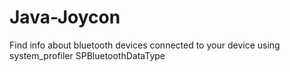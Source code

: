 # Java-Joycon

Find info about bluetooth devices connected to your device using system_profiler SPBluetoothDataType
